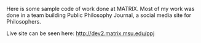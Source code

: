 Here is some sample code of work done at MATRIX. Most of my work was done in a team building Public Philosophy Journal, a social media site for Philosophers.

Live site can be seen here: http://dev2.matrix.msu.edu/ppj